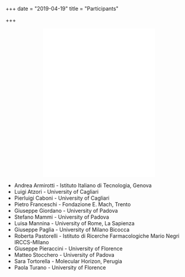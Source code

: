 +++
date = "2019-04-19"
title = "Participants"

+++


<center>
<iframe width="60%" height="400" name="iframe" frameborder="0" src="../map.html"></iframe>
</center>


* Andrea Armirotti - Istituto Italiano di Tecnologia, Genova
* Luigi Atzori - University of Cagliari
* Pierluigi Caboni - University of Cagliari
* Pietro Franceschi - Fondazione E. Mach, Trento
* Giuseppe Giordano -  University of Padova
* Stefano Mammi - University of Padova
* Luisa Mannina - University of Rome, La Sapienza
* Giuseppe Paglia - University of Milano Bicocca
* Roberta Pastorelli - Istituto di Ricerche Farmacologiche Mario Negri IRCCS-MIlano
* Giuseppe Pieraccini - University of Florence
* Matteo Stocchero - University of Padova
* Sara Tortorella - Molecular Horizon, Perugia
* Paola Turano - University of Florence

